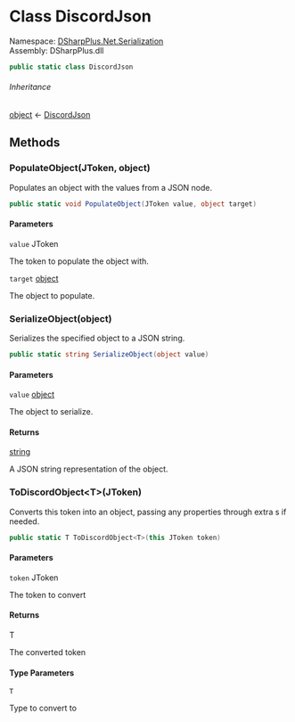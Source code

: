 # Class DiscordJson

Namespace: [DSharpPlus.Net.Serialization](DSharpPlus.Net.Serialization.md)  
Assembly: DSharpPlus.dll

```csharp
public static class DiscordJson
```

###### Inheritance

[object](https://learn.microsoft.com/dotnet/api/system.object) ← 
[DiscordJson](DSharpPlus.Net.Serialization.DiscordJson.md)

## Methods

### <a id="DSharpPlus_Net_Serialization_DiscordJson_PopulateObject_Newtonsoft_Json_Linq_JToken_System_Object_"></a>PopulateObject\(JToken, object\)

Populates an object with the values from a JSON node.

```csharp
public static void PopulateObject(JToken value, object target)
```

#### Parameters

`value` JToken

The token to populate the object with.

`target` [object](https://learn.microsoft.com/dotnet/api/system.object)

The object to populate.

### <a id="DSharpPlus_Net_Serialization_DiscordJson_SerializeObject_System_Object_"></a>SerializeObject\(object\)

Serializes the specified object to a JSON string.

```csharp
public static string SerializeObject(object value)
```

#### Parameters

`value` [object](https://learn.microsoft.com/dotnet/api/system.object)

The object to serialize.

#### Returns

[string](https://learn.microsoft.com/dotnet/api/system.string)

A JSON string representation of the object.

### <a id="DSharpPlus_Net_Serialization_DiscordJson_ToDiscordObject__1_Newtonsoft_Json_Linq_JToken_"></a>ToDiscordObject<T\>\(JToken\)

Converts this token into an object, passing any properties through extra <xref href="Newtonsoft.Json.JsonConverter" data-throw-if-not-resolved="false"></xref>s if
needed.

```csharp
public static T ToDiscordObject<T>(this JToken token)
```

#### Parameters

`token` JToken

The token to convert

#### Returns

T

The converted token

#### Type Parameters

`T` 

Type to convert to

